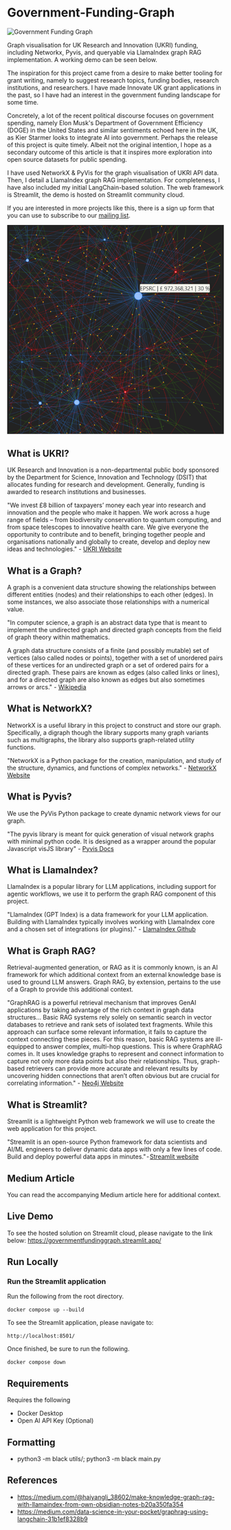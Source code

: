 # Government-Funding-Graph
![Government Funding Graph](https://github.com/lewisExternal/Government-Funding-Graph/blob/main/img/graph.gif)

Graph visualisation for UK Research and Innovation (UKRI) funding, including Networkx, Pyvis, and queryable via LlamaIndex graph RAG implementation. A working demo can be seen below. 

The inspiration for this project came from a desire to make better tooling for grant writing, namely to suggest research topics, funding bodies, research institutions, and researchers. I have made Innovate UK grant applications in the past, so I have had an interest in the government funding landscape for some time. 

Concretely, a lot of the recent political discourse focuses on government spending, namely Elon Musk's Department of Government Efficiency (DOGE) in the United States and similar sentiments echoed here in the UK, as Kier Starmer looks to integrate AI into government.
Perhaps the release of this project is quite timely. Albeit not the original intention, I hope as a secondary outcome of this article is that it inspires more exploration into open source datasets for public spending.

I have used NetworkX & PyVis for the graph visualisation of UKRI API data. Then, I detail a LlamaIndex graph RAG implementation. For completeness, I have also included my initial LangChain-based solution. The web framework is Streamlit, the demo is hosted on Streamlit community cloud.

If you are interested in more projects like this, there is a sign up form that you can use to subscribe to our [mailing list](https://docs.google.com/forms/d/e/1FAIpQLScMwyRLHUwc_qTqCPndJCudVQCn0zQl4upcHmqj26ZG5akl4g/viewform).


![Government Funding Graph](https://github.com/lewisExternal/Government-Funding-Graph/blob/main/img/graph_1.png)

## What is UKRI?
UK Research and Innovation is a non-departmental public body sponsored by the Department for Science, Innovation and Technology (DSIT) that allocates funding for research and development. Generally, funding is awarded to research institutions and businesses.

"We invest £8 billion of taxpayers’ money each year into research and innovation and the people who make it happen. We work across a huge range of fields – from biodiversity conservation to quantum computing, and from space telescopes to innovative health care. We give everyone the opportunity to contribute and to benefit, bringing together people and organisations nationally and globally to create, develop and deploy new ideas and technologies." - [UKRI Website](https://www.ukri.org/)

## What is a Graph? 
A graph is a convenient data structure showing the relationships between different entities (nodes) and their relationships to each other (edges). In some instances, we also associate those relationships with a numerical value.

"In computer science, a graph is an abstract data type that is meant to implement the undirected graph and directed graph concepts from the field of graph theory within mathematics.

A graph data structure consists of a finite (and possibly mutable) set of vertices (also called nodes or points), together with a set of unordered pairs of these vertices for an undirected graph or a set of ordered pairs for a directed graph. These pairs are known as edges (also called links or lines), and for a directed graph are also known as edges but also sometimes arrows or arcs." - [Wikipedia](https://en.wikipedia.org/wiki/Graph_(abstract_data_type))


## What is NetworkX?
NetworkX is a useful library in this project to construct and store our graph. Specifically, a digraph though the library supports many graph variants such as multigraphs, the library also supports graph-related utility functions.

"NetworkX is a Python package for the creation, manipulation, and study of the structure, dynamics, and functions of complex networks." - [NetworkX Website](https://networkx.org/)

## What is Pyvis?
We use the PyVis Python package to create dynamic network views for our graph.

"The pyvis library is meant for quick generation of visual network graphs with minimal python code. It is designed as a wrapper around the popular Javascript visJS library" - [Pyvis Docs](https://pyvis.readthedocs.io/en/latest/tutorial.html)

## What is LlamaIndex?
LlamaIndex is a popular library for LLM applications, including support for agentic workflows, we use it to perform the graph RAG component of this project.

"LlamaIndex (GPT Index) is a data framework for your LLM application. Building with LlamaIndex typically involves working with LlamaIndex core and a chosen set of integrations (or plugins)." - [LlamaIndex Github](https://github.com/run-llama/llama_index)


## What is Graph RAG?
Retrieval-augmented generation, or RAG as it is commonly known, is an AI framework for which additional context from an external knowledge base is used to ground LLM answers. Graph RAG, by extension, pertains to the use of a Graph to provide this additional context.

"GraphRAG is a powerful retrieval mechanism that improves GenAI applications by taking advantage of the rich context in graph data structures... Basic RAG systems rely solely on semantic search in vector databases to retrieve and rank sets of isolated text fragments. While this approach can surface some relevant information, it fails to capture the context connecting these pieces. For this reason, basic RAG systems are ill-equipped to answer complex, multi-hop questions. This is where GraphRAG comes in. It uses knowledge graphs to represent and connect information to capture not only more data points but also their relationships. Thus, graph-based retrievers can provide more accurate and relevant results by uncovering hidden connections that aren’t often obvious but are crucial for correlating information." - [Neo4j Website](https://neo4j.com/blog/genai/what-is-graphrag/)

## What is Streamlit? 
Streamlit is a lightweight Python web framework we will use to create the web application for this project.

"Streamlit is an open-source Python framework for data scientists and AI/ML engineers to deliver dynamic data apps with only a few lines of code. Build and deploy powerful data apps in minutes." - [Streamlit website](https://docs.streamlit.io/)

## Medium Article  

You can read the accompanying Medium article here for additional context.  

## Live Demo  
To see the hosted solution on Streamlit cloud, please navigate to the link below:
https://governmentfundinggraph.streamlit.app/

## Run Locally  

### Run the Streamlit application  
Run the following from the root directory.  
```
docker compose up --build 
```
To see the Streamlit application, please navigate to:  
```
http://localhost:8501/
```
Once finished, be sure to run the following.
```
docker compose down
```

## Requirements  
Requires the following 
* Docker Desktop 
* Open AI API Key (Optional)

## Formatting
* python3 -m black utils/; python3 -m black main.py

## References 
* https://medium.com/@haiyangli_38602/make-knowledge-graph-rag-with-llamaindex-from-own-obsidian-notes-b20a350fa354
* https://medium.com/data-science-in-your-pocket/graphrag-using-langchain-31b1ef8328b9